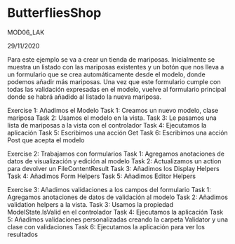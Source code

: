 # ButterfliesShop
MOD06_LAK

29/11/2020

Para este ejemplo se va a crear un tienda de mariposas. Inicialmente se muestra un listado con las mariposas existentes y un botón que nos lleva a un formulario que se crea 
automáticamente desde el modelo, donde podemos añadir más mariposas. Una vez que este formulario cumple con todas las validación expresadas en el modelo, vuelve al formulario 
principal donde se habrá añadido al listado la nueva mariposa.


Exercise 1: Añadimos el Modelo
Task 1: Creamos un nuevo modelo, clase mariposa
Task 2: Usamos el modelo en la vista.
Task 3: Le pasamos una lista de mariposas a la vista con el controlador
Task 4: Ejecutamos la aplicación
Task 5: Escribimos una acción Get
Task 6: Escribimos una acción Post que acepta el modelo  

Exercise 2: Trabajamos con formularios
Task 1: Agregamos anotaciones de datos de visualización y edición al modelo
Task 2: Actualizamos un action para devolver un FileContentResult
Task 3: Añadimos los Display Helpers
Task 4: Añadimos Form Helpers
Task 5: Añadimos Editor Helpers  

Exercise 3: Añadimos validaciones a los campos del formulario
Task 1: Agregamos anotaciones de datos de validación al modelo
Task 2: Añadimos validation helpers a la vista.
Task 3: Usamos la propiedad ModelState.IsValid en el controlador
Task 4: Ejecutamos la aplicación
Task 5: Añadimos validaciones personalizadas creando la carpeta Validator y una clase con validaciones
Task 6: Ejecutamos la aplicación para ver los resultados
